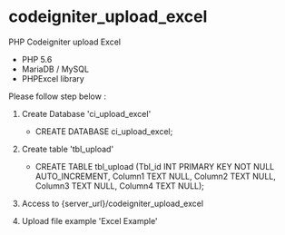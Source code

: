 # codeigniter_upload_excel
PHP Codeigniter upload Excel

* PHP 5.6
* MariaDB / MySQL
* PHPExcel library

Please follow step below :

1. Create Database 'ci_upload_excel'
   - CREATE DATABASE ci_upload_excel;
   
2. Create table 'tbl_upload'
   - CREATE TABLE
      tbl_upload
      (Tbl_id INT PRIMARY KEY NOT NULL AUTO_INCREMENT,
       Column1 TEXT NULL,
       Column2 TEXT NULL,
       Column3 TEXT NULL,
       Column4 TEXT NULL);

3. Access to {server_url}/codeigniter_upload_excel
4. Upload file example 'Excel Example'
